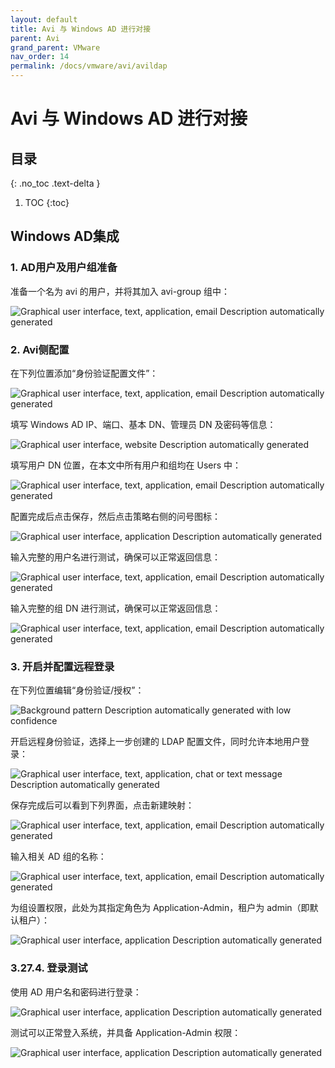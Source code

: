 ```yaml
---
layout: default
title: Avi 与 Windows AD 进行对接
parent: Avi
grand_parent: VMware
nav_order: 14
permalink: /docs/vmware/avi/avildap
---
```


# Avi 与 Windows AD 进行对接


## 目录
{: .no_toc .text-delta }

1. TOC
{:toc}

## Windows AD集成

### 1. AD用户及用户组准备

准备一个名为 avi 的用户，并将其加入 avi-group 组中：

![Graphical user interface, text, application, email  Description automatically generated](../../../pics/image228.png)

### 2. Avi侧配置

在下列位置添加“身份验证配置文件”：

![Graphical user interface, text, application, email  Description automatically generated](../../../pics/image229.png)

填写 Windows AD IP、端口、基本 DN、管理员 DN 及密码等信息：

![Graphical user interface, website  Description automatically generated](../../../pics/image230.png)

填写用户 DN 位置，在本文中所有用户和组均在 Users 中：

![Graphical user interface, text, application, email  Description automatically generated](../../../pics/image231.png)

配置完成后点击保存，然后点击策略右侧的问号图标：

 

![Graphical user interface, application  Description automatically generated](../../../pics/image232.png)

输入完整的用户名进行测试，确保可以正常返回信息：

![Graphical user interface, text, application, email  Description automatically generated](../../../pics/image233.png)

输入完整的组 DN 进行测试，确保可以正常返回信息：

![Graphical user interface, text, application, email  Description automatically generated](../../../pics/image234.png)

### 3. 开启并配置远程登录

在下列位置编辑“身份验证/授权”：

![Background pattern  Description automatically generated with low confidence](../../../pics/image235.png)

开启远程身份验证，选择上一步创建的 LDAP 配置文件，同时允许本地用户登录：

![Graphical user interface, text, application, chat or text message  Description automatically generated](../../../pics/image236.png)

保存完成后可以看到下列界面，点击新建映射：

![Graphical user interface, text, application, email  Description automatically generated](../../../pics/image237.png)

输入相关 AD 组的名称：

 

![Graphical user interface, text, application, email  Description automatically generated](../../../pics/image238.png)

为组设置权限，此处为其指定角色为 Application-Admin，租户为 admin（即默认租户）：

![Graphical user interface, application  Description automatically generated](../../../pics/image239.png)

### 3.27.4.         登录测试

使用 AD 用户名和密码进行登录：

![Graphical user interface, application  Description automatically generated](../../../pics/image240.png)

测试可以正常登入系统，并具备 Application-Admin 权限：

![Graphical user interface, application  Description automatically generated](../../../pics/image241.png)